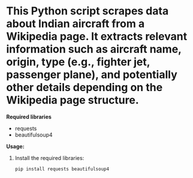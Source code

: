 # This Python script scrapes data about Indian aircraft from a Wikipedia page. It extracts relevant information such as aircraft name, origin, type (e.g., fighter jet, passenger plane), and potentially other details depending on the Wikipedia page structure.

**Required libraries**

* requests
* beautifulsoup4

**Usage:**

1. Install the required libraries:

   ```bash
   pip install requests beautifulsoup4

